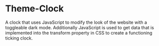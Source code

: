 # Theme-Clock
A clock that uses JavaScript to modify the look of the website with a toggleable dark mode. Additionally JavaScript is used to get data that is implemented into the transform property in CSS to create a functioning ticking clock.
